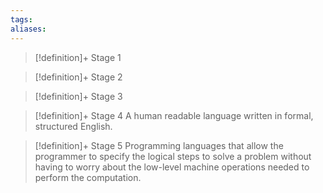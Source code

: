 ```yaml
---
tags:
aliases:
---
```


> [!definition]+ Stage 1
>

> [!definition]+ Stage 2
>

> [!definition]+ Stage 3
>

> [!definition]+ Stage 4
> A human readable language written in formal, structured English.

> [!definition]+ Stage 5
> Programming languages that allow the programmer to specify the logical steps to solve a problem without having to worry about the low-level machine operations needed to perform the computation.



